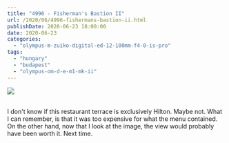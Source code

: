 ```yaml
---
title: "4996 - Fisherman's Bastion II"
url: /2020/06/4996-fishermans-bastion-ii.html
publishDate: 2020-06-23 18:00:00
date: 2020-06-23
categories: 
  - "olympus-m-zuiko-digital-ed-12-100mm-f4-0-is-pro"
tags: 
  - "hungary"
  - "budapest"
  - "olympus-om-d-e-m1-mk-ii"
---
```

<div class="container">
<div class="center"><a target="_blank" href="https://d25zfm9zpd7gm5.cloudfront.net/1200x1200/2018/20180521_152843_lr.jpg"><img class="webfeedsFeaturedVisual" src="https://d25zfm9zpd7gm5.cloudfront.net/0600x0600/2018/20180521_152843_lr.jpg" /></a></div>
</div>
<br />

I don't know if this restaurant terrace is exclusively Hilton. Maybe
not. What I can remember, is that it was too expensive for what the
menu contained. On the other hand, now that I look at the image, the
view would probably have been worth it. Next time.